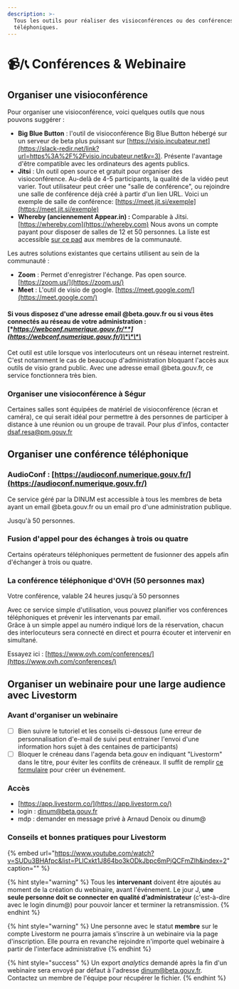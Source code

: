 ```yaml
---
description: >-
  Tous les outils pour réaliser des visioconférences ou des conférences
  téléphoniques.
---
```


# 📹/📞 Conférences & Webinaire

## **Organiser une visioconférence**

Pour organiser une visioconférence, voici quelques outils que nous pouvons suggérer :

* **Big Blue Button** : l'outil de visioconférence Big Blue Button hébergé sur un serveur de beta plus puissant sur [https://visio.incubateur.net](https://slack-redir.net/link?url=https%3A%2F%2Fvisio.incubateur.net&v=3). Présente l'avantage d'être compatible avec les ordinateurs des agents publics. 
* **Jitsi** : Un outil open source et gratuit pour organiser des visioconférence. Au-delà de 4-5 participants, la qualité de la vidéo peut varier. Tout utilisateur peut créer une "salle de conférence", ou rejoindre une salle de conférence déjà créé à partir d'un lien URL. Voici un exemple de salle de conférence: [https://meet.jit.si/exemple](https://meet.jit.si/exemple)
* **Whereby \(anciennement Appear.in\) :**  Comparable à Jitsi. [https://whereby.com](https://whereby.com) Nous avons un compte payant pour disposer de salles de 12 et 50 personnes. La liste est accessible [sur ce pad](https://pad.incubateur.net/BEG9CK3XRqWwf9WAtDb60g?view) aux membres de la communauté.

Les autres solutions existantes que certains utilisent au sein de la communauté :

* **Zoom**  : Permet d'enregistrer l'échange. Pas open source. [https://zoom.us/](https://zoom.us/)
* **Meet** : L'outil de visio de google. [https://meet.google.com/](https://meet.google.com/)

#### **Si vous disposez d'une adresse email @beta.gouv.fr ou si vous êtes connectés au réseau de votre administration :** [**https://webconf.numerique.gouv.fr/**](https://webconf.numerique.gouv.fr/)\*\*\*\*

Cet outil est utile lorsque vos interlocuteurs ont un réseau internet restreint. C'est notamment le cas de beaucoup d'administration bloquant l'accès aux outils de visio grand public. Avec une adresse email @beta.gouv.fr, ce service fonctionnera très bien.

### **Organiser une visioconférence à Ségur**

Certaines salles sont équipées de matériel de visioconférence \(écran et caméra\), ce qui serait idéal pour permettre à des personnes de participer à distance à une réunion ou un groupe de travail. Pour plus d'infos, contacter [dsaf.resa@pm.gouv.fr](mailto:dsaf.resa@pm.gouv.fr)

## Organiser une conférence téléphonique

### AudioConf : [https://audioconf.numerique.gouv.fr/](https://audioconf.numerique.gouv.fr/)

Ce service géré par la DINUM est accessible à tous les membres de beta ayant un email @beta.gouv.fr ou un email pro d'une administration publique.

Jusqu'à 50 personnes.

### Fusion d'appel pour des échanges à trois ou quatre

Certains opérateurs téléphoniques permettent de fusionner des appels afin d'échanger à trois ou quatre.

### **La conférence téléphonique d'OVH \(50 personnes max\)**

Votre conférence, valable 24 heures jusqu'à 50 personnes

Avec ce service simple d'utilisation, vous pouvez planifier vos conférences téléphoniques et prévenir les intervenants par email.  
Grâce à un simple appel au numéro indiqué lors de la réservation, chacun des interlocuteurs sera connecté en direct et pourra écouter et intervenir en simultané.

Essayez ici : [https://www.ovh.com/conferences/](https://www.ovh.com/conferences/)

## Organiser un webinaire pour une large audience avec Livestorm

### **Avant d'organiser un webinaire** 

* [ ] Bien suivre le tutoriel et les conseils ci-dessous \(une erreur de personnalisation d'e-mail de suivi peut entrainer l'envoi d'une information hors sujet à des centaines de participants\)
* [ ] Bloquer le créneau dans l'agenda beta.gouv en indiquant "Livestorm" dans le titre, pour éviter les conflits de créneaux. Il suffit de remplir [ce formulaire](https://airtable.com/shrWvcUAOJqllVqtj) pour créer un événement.

### **Accès**

* [https://app.livestorm.co/](https://app.livestorm.co/)
* login : dinum@beta.gouv.fr
* mdp : demander en message privé à Arnaud Denoix ou dinum@

### **Conseils et bonnes pratiques pour Livestorm**

{% embed url="https://www.youtube.com/watch?v=SUDu3BHAfpc&list=PLlCxkt1J864bo3kODkJbpc6mPjQCFmZlh&index=2" caption="" %}

{% hint style="warning" %}
Tous les **intervenant** doivent être ajoutés au moment de la création du webinaire, avant l'événement. Le jour J, **une seule personne doit se connecter en qualité d’administrateur** \(c'est-à-dire avec le login dinum@\) pour pouvoir lancer et terminer la retransmission. 
{% endhint %}

{% hint style="warning" %}
Une personne avec le statut **membre** sur le compte Livestorm ne pourra jamais s'inscrire à un webinaire via la page d'inscription. Elle pourra en revanche rejoindre n'importe quel webinaire à partir de l'interface administrative
{% endhint %}

{% hint style="success" %}
Un export _analytics_ demandé après la fin d'un webinaire sera envoyé par défaut à l'adresse dinum@beta.gouv.fr. Contactez un membre de l'équipe pour récupérer le fichier. 
{% endhint %}

